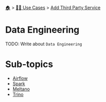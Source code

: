 <!--startTocHeader-->
[🏠](../../../README.md) > [👷🏽 Use Cases](../../README.md) > [Add Third Party Service](../README.md)
# Data Engineering
<!--endTocHeader-->
TODO: Write about `Data Engineering`
<!--startTocSubtopic-->
# Sub-topics
* [Airflow](airflow.md)
* [Spark](spark.md)
* [Meltano](meltano.md)
* [Trino](trino.md)
<!--endTocSubtopic-->